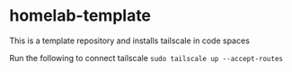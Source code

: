 # homelab-template

This is a template repository and installs tailscale in code spaces

Run the following to connect tailscale
`sudo tailscale up --accept-routes`

